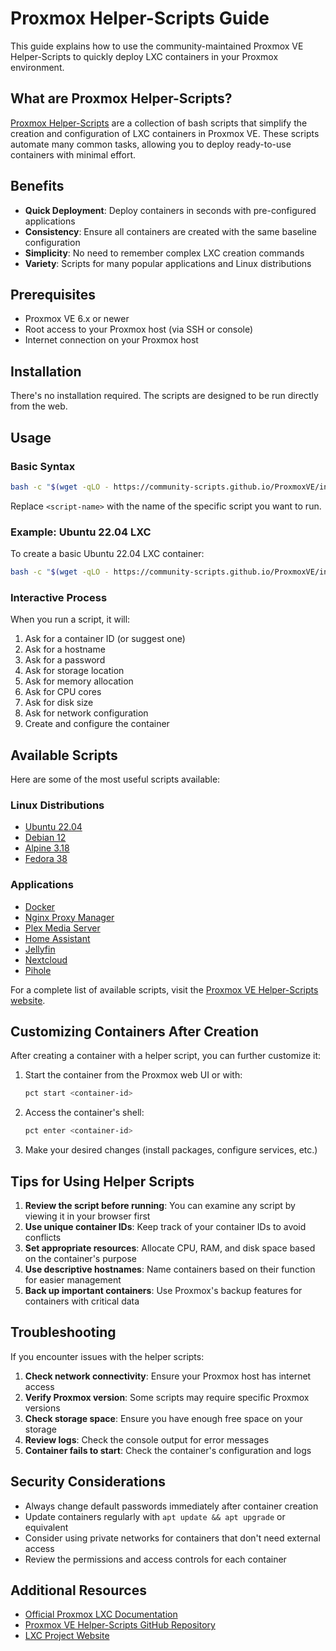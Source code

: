 # Proxmox Helper-Scripts Guide

This guide explains how to use the community-maintained Proxmox VE Helper-Scripts to quickly deploy LXC containers in your Proxmox environment.

## What are Proxmox Helper-Scripts?

[Proxmox Helper-Scripts](https://community-scripts.github.io/ProxmoxVE/) are a collection of bash scripts that simplify the creation and configuration of LXC containers in Proxmox VE. These scripts automate many common tasks, allowing you to deploy ready-to-use containers with minimal effort.

## Benefits

- **Quick Deployment**: Deploy containers in seconds with pre-configured applications
- **Consistency**: Ensure all containers are created with the same baseline configuration
- **Simplicity**: No need to remember complex LXC creation commands
- **Variety**: Scripts for many popular applications and Linux distributions

## Prerequisites

- Proxmox VE 6.x or newer
- Root access to your Proxmox host (via SSH or console)
- Internet connection on your Proxmox host

## Installation

There's no installation required. The scripts are designed to be run directly from the web.

## Usage

### Basic Syntax

```bash
bash -c "$(wget -qLO - https://community-scripts.github.io/ProxmoxVE/install/<script-name>.sh)"
```

Replace `<script-name>` with the name of the specific script you want to run.

### Example: Ubuntu 22.04 LXC

To create a basic Ubuntu 22.04 LXC container:

```bash
bash -c "$(wget -qLO - https://community-scripts.github.io/ProxmoxVE/install/ubuntu-22-04.sh)"
```

### Interactive Process

When you run a script, it will:

1. Ask for a container ID (or suggest one)
2. Ask for a hostname
3. Ask for a password
4. Ask for storage location
5. Ask for memory allocation
6. Ask for CPU cores
7. Ask for disk size
8. Ask for network configuration
9. Create and configure the container

## Available Scripts

Here are some of the most useful scripts available:

### Linux Distributions

- [Ubuntu 22.04](https://community-scripts.github.io/ProxmoxVE/install/ubuntu-22-04.sh)
- [Debian 12](https://community-scripts.github.io/ProxmoxVE/install/debian-12.sh)
- [Alpine 3.18](https://community-scripts.github.io/ProxmoxVE/install/alpine-3-18.sh)
- [Fedora 38](https://community-scripts.github.io/ProxmoxVE/install/fedora-38.sh)

### Applications

- [Docker](https://community-scripts.github.io/ProxmoxVE/install/docker.sh)
- [Nginx Proxy Manager](https://community-scripts.github.io/ProxmoxVE/install/nginx-proxy-manager.sh)
- [Plex Media Server](https://community-scripts.github.io/ProxmoxVE/install/plex.sh)
- [Home Assistant](https://community-scripts.github.io/ProxmoxVE/install/homeassistant.sh)
- [Jellyfin](https://community-scripts.github.io/ProxmoxVE/install/jellyfin.sh)
- [Nextcloud](https://community-scripts.github.io/ProxmoxVE/install/nextcloud.sh)
- [Pihole](https://community-scripts.github.io/ProxmoxVE/install/pihole.sh)

For a complete list of available scripts, visit the [Proxmox VE Helper-Scripts website](https://community-scripts.github.io/ProxmoxVE/).

## Customizing Containers After Creation

After creating a container with a helper script, you can further customize it:

1. Start the container from the Proxmox web UI or with:
   ```bash
   pct start <container-id>
   ```

2. Access the container's shell:
   ```bash
   pct enter <container-id>
   ```

3. Make your desired changes (install packages, configure services, etc.)

## Tips for Using Helper Scripts

1. **Review the script before running**: You can examine any script by viewing it in your browser first
2. **Use unique container IDs**: Keep track of your container IDs to avoid conflicts
3. **Set appropriate resources**: Allocate CPU, RAM, and disk space based on the container's purpose
4. **Use descriptive hostnames**: Name containers based on their function for easier management
5. **Back up important containers**: Use Proxmox's backup features for containers with critical data

## Troubleshooting

If you encounter issues with the helper scripts:

1. **Check network connectivity**: Ensure your Proxmox host has internet access
2. **Verify Proxmox version**: Some scripts may require specific Proxmox versions
3. **Check storage space**: Ensure you have enough free space on your storage
4. **Review logs**: Check the console output for error messages
5. **Container fails to start**: Check the container's configuration and logs

## Security Considerations

- Always change default passwords immediately after container creation
- Update containers regularly with `apt update && apt upgrade` or equivalent
- Consider using private networks for containers that don't need external access
- Review the permissions and access controls for each container

## Additional Resources

- [Official Proxmox LXC Documentation](https://pve.proxmox.com/wiki/Linux_Container)
- [Proxmox VE Helper-Scripts GitHub Repository](https://github.com/community-scripts/ProxmoxVE)
- [LXC Project Website](https://linuxcontainers.org/) 
